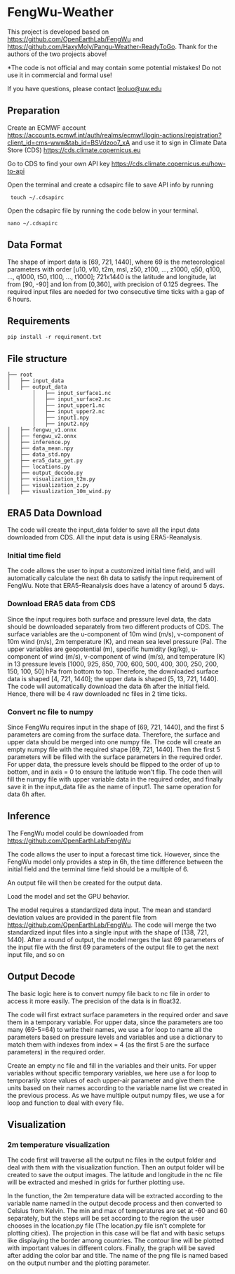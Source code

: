 # FengWu-Weather
This project is developed based on https://github.com/OpenEarthLab/FengWu and https://github.com/HaxyMoly/Pangu-Weather-ReadyToGo. Thank for the authors of the two projects above!

*The code is not official and may contain some potential mistakes! Do not use it in commercial and formal use!

If you have questions, please contact leoluo@uw.edu

## Preparation
Create an ECMWF account https://accounts.ecmwf.int/auth/realms/ecmwf/login-actions/registration?client_id=cms-www&tab_id=BSVdzoo7_xA and use it to sign in Climate Data Store (CDS) https://cds.climate.copernicus.eu

Go to CDS to find your own API key https://cds.climate.copernicus.eu/how-to-api

Open the terminal and create a cdsapirc file to save API info by running
```
 touch ~/.cdsapirc
```
Open the cdsapirc file by running the code below in your terminal.
```
nano ~/.cdsapirc
```
## Data Format
The shape of import data is [69, 721, 1440], where 69 is the meteorological parameters with order [u10, v10, t2m, msl, z50, z100, ..., z1000, q50, q100, ..., q1000, t50, t100, ..., t1000]; 721x1440 is the latitude and longitude, lat from [90, -90] and lon from [0,360], with precision of 0.125 degrees. The required input files are needed for two consecutive time ticks with a gap of 6 hours.

## Requirements
```
pip install -r requirement.txt
```
## File structure
```plain
├── root
│   ├── input_data
│   ├── output_data
        │   ├── input_surface1.nc
        │   ├── input_surface2.nc
        │   ├── input_upper1.nc
        │   ├── input_upper2.nc
        │   ├── input1.npy
        │   ├── input2.npy
│   ├── fengwu_v1.onnx
│   ├── fengwu_v2.onnx
│   ├── inference.py
│   ├── data_mean.npy
│   ├── data_std.npy
│   ├── era5_data_get.py
│   ├── locations.py
│   ├── output_decode.py
│   ├── visualization_t2m.py
│   ├── visualization_z.py
│   ├── visualization_10m_wind.py
```
## ERA5 Data Download
The code will create the input_data folder to save all the input data downloaded from CDS. All the input data is using ERA5-Reanalysis.

### Initial time field
The code allows the user to input a customized initial time field, and will automatically calculate the next 6h data to satisfy the input requirement of FengWu. Note that ERA5-Reanalysis does have a latency of around 5 days. 

### Download ERA5 data from CDS
Since the input requires both surface and pressure level data, the data should be downloaded separately from two different products of CDS. The surface variables are the u-component of 10m wind (m/s), v-component of 10m wind (m/s), 2m temperature (K), and mean sea level pressure (Pa). The upper variables are geopotential (m), specific humidity (kg/kg),  u-component of wind (m/s), v-component of wind (m/s), and temperature (K) in 13 pressure levels [1000, 925, 850, 700, 600, 500, 400, 300, 250, 200, 150, 100, 50] hPa from bottom to top. Therefore, the downloaded surface data is shaped [4, 721, 1440]; the upper data is shaped [5, 13, 721, 1440].
The code will automatically download the data 6h after the initial field. Hence, there will be 4 raw downloaded nc files in 2 time ticks.

### Convert nc file to numpy
Since FengWu requires input in the shape of [69, 721, 1440], and the first 5 parameters are coming from the surface data. Therefore, the surface and upper data should be merged into one numpy file. The code will create an empty numpy file with the required shape [69, 721, 1440]. Then the first 5 parameters will be filled with the surface parameters in the required order. For upper data, the pressure levels should be flipped to the order of up to bottom, and in axis = 0 to ensure the latitude won't flip. The code then will fill the numpy file with upper variable data in the required order, and finally save it in the input_data file as the name of input1. The same operation for data 6h after.

## Inference
The FengWu model could be downloaded from https://github.com/OpenEarthLab/FengWu

The code allows the user to input a forecast time tick. However, since the FengWu model only provides a step in 6h, the time difference between the initial field and the terminal time field should be a multiple of 6.

An output file will then be created for the output data.

Load the model and set the GPU behavior.

The model requires a standardized data input. The mean and standard deviation values are provided in the parent file from https://github.com/OpenEarthLab/FengWu. The code will merge the two standardized input files into a single input with the shape of [138, 721, 1440]. After a round of output, the model merges the last 69 parameters of the input file with the first 69 parameters of the output file to get the next input file, and so on

## Output Decode
The basic logic here is to convert numpy file back to nc file in order to access it more easily. The precision of the data is in float32.

The code will first extract surface parameters in the required order and save them in a temporary variable. For upper data, since the parameters are too many (69-5=64) to write their names, we use a for loop to name all the parameters based on pressure levels and variables and use a dictionary to match them with indexes from index = 4 (as the first 5 are the surface parameters) in the required order.

Create an empty nc file and fill in the variables and their units. For upper variables without specific temporary variables, we here use a for loop to temporarily store values of each upper-air parameter and give them the units based on their names according to the variable name list we created in the previous process. As we have multiple output numpy files, we use a for loop and function to deal with every file.

## Visualization
### 2m temperature visualization
The code first will traverse all the output nc files in the output folder and deal with them with the visualization function. Then an output folder will be created to save the output images. The latitude and longitude in the nc file will be extracted and meshed in grids for further plotting use.

In the function, the 2m temperature data will be extracted according to the variable name named in the output decode process and then converted to Celsius from Kelvin. The min and max of temperatures are set at -60 and 60 separately, but the steps will be set according to the region the user chooses in the location.py file (The location.py file isn't complete for plotting cities). The projection in this case will be flat and with basic setups like displaying the border among countries. The contour line will be plotted with important values in different colors. Finally, the graph will be saved after adding the color bar and title. The name of the png file is named based on the output number and the plotting parameter.

